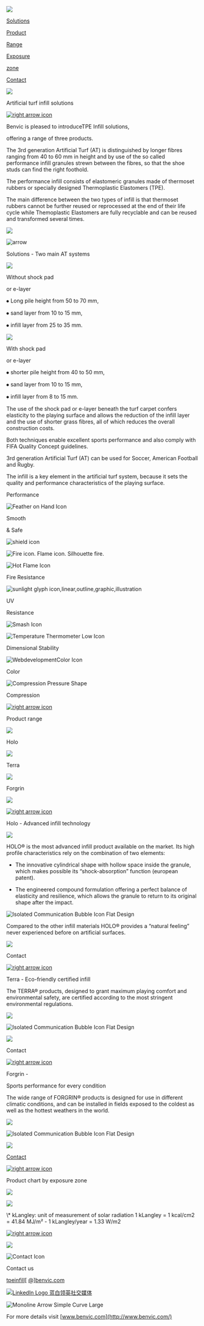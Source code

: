[![](https://tpeinfill.com/images/3114f27813c9415340eb69aff9d67625.png)](http://www.benvic.com/)

[Solutions](https://tpeinfill.com/#solutions)

[Product](https://tpeinfill.com/#product-range)

[Range](https://tpeinfill.com/#product-range)

[Exposure](https://tpeinfill.com/#exposure-zone)

[zone](https://tpeinfill.com/#exposure-zone)

[Contact](https://tpeinfill.com/#footer-contact)

![](https://tpeinfill.com/images/dbc7e796326fbb9adc5fb5dbf49f9e60.jpg)

Artificial turf infill solutions

[![right arrow icon](https://tpeinfill.com/images/3a7c5168aec37e8e11d556ab14e6c959.svg)](https://tpeinfill.com/#header)

Benvic is pleased to introduceTPE Infill solutions,

offering a range of three products.

The 3rd generation Artificial Turf (AT) is distinguished by longer fibres ranging from 40 to 60 mm in height and by use of the so called performance infill granules strewn between the fibres, so that the shoe studs can find the right foothold.

The performance infill consists of elastomeric granules made of thermoset rubbers or specially designed Thermoplastic Elastomers (TPE).

The main difference between the two types of infill is that thermoset rubbers cannot be further reused or reprocessed at the end of their life cycle while Themoplastic Elastomers are fully recyclable and can be reused and transformed several times.

![](https://tpeinfill.com/images/c6970bd4b8e72d22365aeb872eafd99f.jpg)

![arrow](https://tpeinfill.com/images/9ac175ff15949c83ab7379def77e3c3e.svg)

Solutions - Two main AT systems

![](https://tpeinfill.com/images/a43cbaa94e26990cdac6a6f182aafd5d.png)

Without shock pad

or e-layer

⦁ Long pile height from 50 to 70 mm,

⦁ sand layer from 10 to 15 mm,

⦁ infill layer from 25 to 35 mm.

![](https://tpeinfill.com/images/2c59ab22e0a420008cf3972416ef98d4.png)

With shock pad

or e-layer

⦁ shorter pile height from 40 to 50 mm,

⦁ sand layer from 10 to 15 mm,

⦁ infill layer from 8 to 15 mm.

The use of the shock pad or e-layer beneath the turf carpet confers elasticity to the playing surface and allows the reduction of the infill layer and the use of shorter grass fibres, all of which reduces the overall construction costs.

Both techniques enable excellent sports performance and also comply with FIFA Quality Concept guidelines.

3rd generation Artificial Turf (AT) can be used for Soccer, American Football and Rugby.

The infill is a key element in the artificial turf system, because it sets the quality and performance characteristics of the playing surface.

Performance

![Feather on Hand Icon](https://tpeinfill.com/images/352ea039c4fcf459149f09548b63f296.svg)

Smooth

& Safe

![shield icon](https://tpeinfill.com/images/7447eacbec758dd466be19b5f5535eb7.svg)

![Fire icon. Flame icon. Silhouette fire.](https://tpeinfill.com/images/550c9fb450ddf1e04ce5d1fc72217f35.svg)

![Hot Flame Icon](https://tpeinfill.com/images/1bbf6e27a9282e06e5d0841575daa2ec.svg)

Fire Resistance

![sunlight glyph icon,linear,outline,graphic,illustration](https://tpeinfill.com/images/85a8a4b4cc8103d6332b8294363b93f5.svg)

UV

Resistance

![Smash Icon](https://tpeinfill.com/images/12e3426007fe52a023232b86bf1136f0.svg)

![Temperature Thermometer Low Icon](https://tpeinfill.com/images/10363cdaa30874625a2f8a24c0fefae1.svg)

Dimensional Stability

![WebdevelopmentColor Icon](https://tpeinfill.com/images/97c0bf8e8b1d3eb98379eab943ea2b49.svg)

Color

![Compression Pressure Shape](https://tpeinfill.com/images/40f83b4632d4fde8542cb3993e99a881.svg)

Compression

[![right arrow icon](https://tpeinfill.com/images/3a7c5168aec37e8e11d556ab14e6c959.svg)](https://tpeinfill.com/#header)

Product range

[![](https://tpeinfill.com/images/99275979fa2c0711c79960a4faa519be.jpg)](https://tpeinfill.com/#holo)

Holo

![](https://tpeinfill.com/images/1cb5a2636ea299c6c811e1b08e959e7a.jpg)

Terra

![](https://tpeinfill.com/images/11473c71ee03a2b31c08b7ed861e6481.jpg)

Forgrin

![](https://tpeinfill.com/images/b130331f1ebdea27a9995b6cdceb0770.png)

[![right arrow icon](https://tpeinfill.com/images/3a7c5168aec37e8e11d556ab14e6c959.svg)](https://tpeinfill.com/#header)

Holo - Advanced infill technology

![](https://tpeinfill.com/images/ca485b8411a012d02062673f8a719e82.jpg)

HOLO® is the most advanced infill product available on the market. Its high profile characteristics rely on the combination of two elements:

- The innovative cylindrical shape with hollow space inside the granule, which makes possible its “shock-absorption” function (european patent).

- The engineered compound formulation offering a perfect balance of elasticity and resilience, which allows the granule to return to its original shape after the impact.

![Isolated Communication Bubble Icon Flat Design](https://tpeinfill.com/images/6f8f65e7885fbee44ef6bea8e1eadc3f.svg)

Compared to the other infill materials HOLO® provides a “natural feeling” never experienced before on artificial surfaces.

![](https://tpeinfill.com/images/b0155a34d0f520d55a6d1aa7e4a2c0db.png)

Contact

[![right arrow icon](https://tpeinfill.com/images/3a7c5168aec37e8e11d556ab14e6c959.svg)](https://tpeinfill.com/#header)

Terra - Eco-friendly certified infill

The TERRA® products, designed to grant maximum playing comfort and environmental safety, are certified according to the most stringent environmental regulations.

![](https://tpeinfill.com/images/9bff7bcfbf494af8bdbf2804a0da81d5.jpg)

![Isolated Communication Bubble Icon Flat Design](https://tpeinfill.com/images/d6eb97e998bdeea6434610b7f8988b80.svg)

![](https://tpeinfill.com/images/4024f62a4f6e1dd918c1c3bec95ad84a.png)

Contact

[![right arrow icon](https://tpeinfill.com/images/3a7c5168aec37e8e11d556ab14e6c959.svg)](https://tpeinfill.com/#header)

Forgrin -

Sports performance for every condition

The wide range of FORGRIN® products is designed for use in different climatic conditions, and can be installed in fields exposed to the coldest as well as the hottest weathers in the world.

![](https://tpeinfill.com/images/866443cfd455e9cc3a52b51b1a21f993.jpg)

![Isolated Communication Bubble Icon Flat Design](https://tpeinfill.com/images/7b76d6199f4a07913d86e71d2b4f691b.svg)

![](https://tpeinfill.com/images/8faa31c22cdc63b3e0855439d4ca9389.png)

[Contact](https://tpeinfill.com/#footer-contact)

[![right arrow icon](https://tpeinfill.com/images/3a7c5168aec37e8e11d556ab14e6c959.svg)](https://tpeinfill.com/#header)

Product chart by exposure zone

![](https://tpeinfill.com/images/6aef2ab52365e903e71f88977d242122.png)

![](https://tpeinfill.com/images/70b220bfd1c389541df65d55013c5154.png)

\\* kLangley: unit of measurement of solar radiation 1 kLangley = 1 kcal/cm2 = 41.84 MJ/m² - 1 kLangley/year = 1.33 W/m2

[![right arrow icon](https://tpeinfill.com/images/3a7c5168aec37e8e11d556ab14e6c959.svg)](https://tpeinfill.com/#header)

[![](https://tpeinfill.com/images/628115ddbae6ca8a4a05a1fdb56d0f68.png)](http://www.benvic.com/)

![Contact Icon](https://tpeinfill.com/images/ac29fffc9435aae48e25c3a02528e6b1.svg)

Contact us

[tpeinfill\[](mailto:tpeinfill@benvic.com) [@\]benvic.com](mailto:tpeinfill@benvic.com)

[![LinkedIn Logo 蓝白领英社交媒体](https://tpeinfill.com/images/899a1a5dd6942ec22a0c1616ef50bb3d.svg)](https://www.linkedin.com/company/benvic/)

![Monoline Arrow Simple Curve Large](https://tpeinfill.com/images/d986f4c62146feebd80a5323851df394.svg)

For more details visit [www.benvic.com](http://www.benvic.com/)